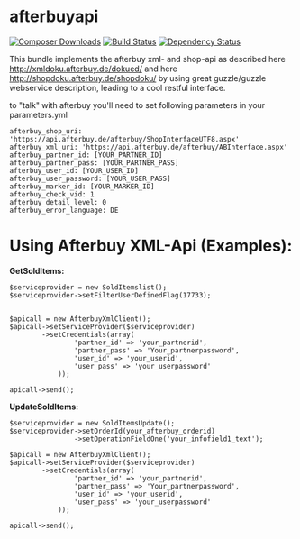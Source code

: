 afterbuyapi
==========
[![Composer Downloads](https://poser.pugx.org/asgoodasnu/afterbuyapi/d/total.png)](https://packagist.org/packages/asgoodasnu/afterbuyapi) [![Build Status](https://travis-ci.org/asgoodasnu/afterbuyapi.png?branch=master)](https://travis-ci.org/asgoodasnu/afterbuyapi) [![Dependency Status](https://www.versioneye.com/user/projects/535e7341fe0d0734a30001c1/badge.png)](https://www.versioneye.com/user/projects/535e7341fe0d0734a30001c1)

This bundle implements the afterbuy xml- and shop-api as described here http://xmldoku.afterbuy.de/dokued/ and here http://shopdoku.afterbuy.de/shopdoku/
by using great guzzle/guzzle webservice description, leading to a cool restful interface.

to "talk" with afterbuy you'll need to set following parameters in your parameters.yml

    afterbuy_shop_uri: 'https://api.afterbuy.de/afterbuy/ShopInterfaceUTF8.aspx'
    afterbuy_xml_uri: 'https://api.afterbuy.de/afterbuy/ABInterface.aspx'
    afterbuy_partner_id: [YOUR_PARTNER_ID]
    afterbuy_partner_pass: [YOUR_PARTNER_PASS]
    afterbuy_user_id: [YOUR_USER_ID]
    afterbuy_user_password: [YOUR_USER_PASS]
    afterbuy_marker_id: [YOUR_MARKER_ID]
    afterbuy_check_vid: 1
    afterbuy_detail_level: 0
    afterbuy_error_language: DE




Using Afterbuy XML-Api (Examples):
==================================



<b>GetSoldItems:</b>

    $serviceprovider = new SoldItemslist();
    $serviceprovider->setFilterUserDefinedFlag(17733);


    $apicall = new AfterbuyXmlClient();
    $apicall->setServiceProvider($serviceprovider)
            ->setCredentials(array(
                    'partner_id' => 'your_partnerid',
                    'partner_pass' => 'Your_partnerpassword',
                    'user_id' => 'your_userid',
                    'user_pass' => 'your_userpassword'
                ));
    
    apicall->send();





<b>UpdateSoldItems:</b>

    $serviceprovider = new SoldItemsUpdate();
    $serviceprovider->setOrderId(your_afterbuy_orderid)
                    ->setOperationFieldOne('your_infofield1_text');
    
    $apicall = new AfterbuyXmlClient();
    $apicall->setServiceProvider($serviceprovider)
            ->setCredentials(array(
                    'partner_id' => 'your_partnerid',
                    'partner_pass' => 'Your_partnerpassword',
                    'user_id' => 'your_userid',
                    'user_pass' => 'your_userpassword'
                ));
    
    apicall->send();